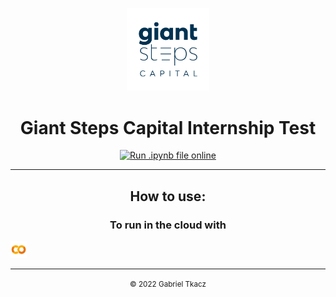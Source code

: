 <center>
    <p align="center">
        <img src="/img/AF-logotiposecundario-GiantSteps-positivo-2.png" style="height: 15ch;"><br>
        <h1 align="center">Giant Steps Capital Internship Test</h1>
    </p>
    <p align="center">
        <a align="center" href="https://mybinder.org/v2/gh/gtkacz/internship-2022q2-gtkacz/main?labpath=https%3A%2F%2Fgithub.com%2Fgtkacz%2Finternship-2022q2-gtkacz%2Fblob%2Fmain%2Fsolution.ipynb"><img src="https://mybinder.org/badge_logo.svg" alt="Run .ipynb file online" style="height: 2ch;"></a>
    </p>
</center>

<hr>

<p align="center">
    <h2 align="center">How to use:</h2>
    <p>
        <h3 align="center">To run in the cloud with </h3><img src="/img/colab_favicon_256px.png" style="height: 3ch;">
    </p>
</p>

<hr>

<center>
    <p align="center">
        <small align="center">&copy; 2022 Gabriel Tkacz</small>
    </p>
</center>
